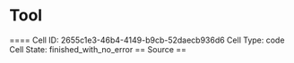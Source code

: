 # Tool

==== Cell ID: 2655c1e3-46b4-4149-b9cb-52daecb936d6
Cell Type: code
Cell State: finished_with_no_error
== Source ==
